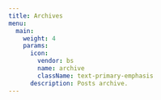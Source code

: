 ```yaml
---
title: Archives
menu:
  main:
    weight: 4
    params:
      icon:
        vendor: bs
        name: archive
        className: text-primary-emphasis
      description: Posts archive.
---
```

